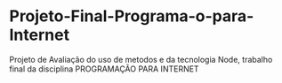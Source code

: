 # Projeto-Final-Programa-o-para-Internet
Projeto de Avaliação do uso de metodos e da tecnologia Node, trabalho final da disciplina PROGRAMAÇÃO PARA INTERNET
